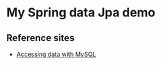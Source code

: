 # My Spring data Jpa demo

## Reference sites
- [Accessing data with MySQL](https://spring.io/guides/gs/accessing-data-mysql/)
